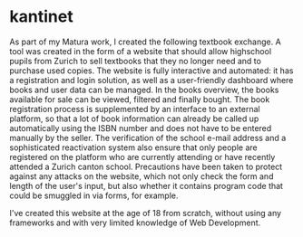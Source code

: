 # kantinet

As part of my Matura work, I created the following textbook exchange. A tool was created in the form of a website that should allow highschool pupils from Zurich to sell textbooks that they no longer need and to purchase used copies. The website is fully interactive and automated: it has a registration and login solution, as well as a user-friendly dashboard where books and user data can be managed. In the books overview, the books available for sale can be viewed, filtered and finally bought. The book registration process is supplemented by an interface to an external platform, so that a lot of book information can already be called up automatically using the ISBN number and does not have to be entered manually by the seller. The verification of the school e-mail address and a sophisticated reactivation system also ensure that only people are registered on the platform who are currently attending or have recently attended a Zurich canton school. Precautions have been taken to protect against any attacks on the website, which not only check the form and length of the user's input, but also whether it contains program code that could be smuggled in via forms, for example.

I've created this website at the age of 18 from scratch, without using any frameworks and with very limited knowledge of Web Development.
